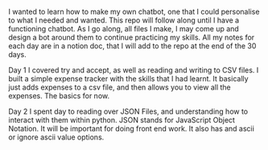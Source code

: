 I wanted to learn how to make my own chatbot, one that I could personalise to what I needed and wanted. 
This repo will follow along until I have a functioning chatbot. As I go along, all files I make, I may come up and design a bot around them to continue practicing my skills. All my notes for each day are in a notion doc, that I will add to the repo at the end of the 30 days.


Day 1
I covered try and accept, as well as reading and writing to CSV files. I built a simple expense tracker with the skills that I had learnt. It basically just adds expenses to a csv file, and then allows you to view all the expenses. The basics for now.

Day 2 
I spent day to reading over JSON Files, and understanding how to interact with them within python. JSON stands for JavaScript Object Notation. It will be important for doing front end work. It also has and ascii or ignore ascii value options. 
